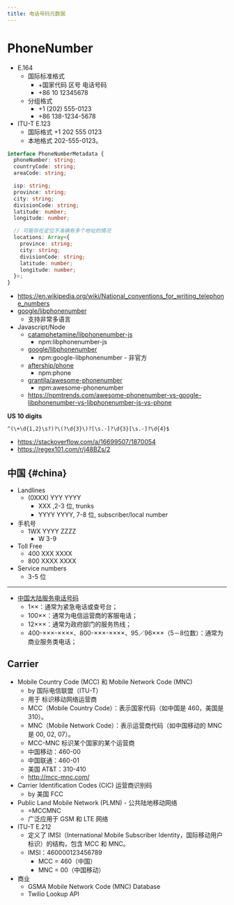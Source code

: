 ```yaml
---
title: 电话号码元数据
---
```


# PhoneNumber

- E.164
  - 国际标准格式
    - +国家代码 区号 电话号码
    - +86 10 12345678
  - 分组格式
    - +1 (202) 555-0123
    - +86 138-1234-5678
- ITU-T E.123
  - 国际格式 +1 202 555 0123
  - 本地格式 202-555-0123。

```ts
interface PhoneNumberMetadata {
  phoneNumber: string;
  countryCode: string;
  areaCode: string;

  isp: string;
  province: string;
  city: string;
  divisionCode: string;
  latitude: number;
  longitude: number;

  // 可能存在定位不准确有多个地址的情况
  locations: Array<{
    province: string;
    city: string;
    divisionCode: string;
    latitude: number;
    longitude: number;
  }>;
}
```

- https://en.wikipedia.org/wiki/National_conventions_for_writing_telephone_numbers
- [google/libphonenumber](https://github.com/google/libphonenumber)
  - 支持非常多语言
- Javascript/Node
  - [catamphetamine/libphonenumber-js](https://gitlab.com/catamphetamine/libphonenumber-js)
    - npm:libphonenumber-js
  - [google/libphonenumber](https://github.com/google/libphonenumber)
    - npm:google-libphonenumber - 非官方
  - [aftership/phone](https://github.com/aftership/phone)
    - npm:phone
  - [grantila/awesome-phonenumber](https://github.com/grantila/awesome-phonenumber)
    - npm:awesome-phonenumber
  - https://npmtrends.com/awesome-phonenumber-vs-google-libphonenumber-vs-libphonenumber-js-vs-phone

**US 10 digits**

```
^(\+\d{1,2}\s?)?\(?\d{3}\)?[\s.-]?\d{3}[\s.-]?\d{4}$
```

- https://stackoverflow.com/a/16699507/1870054
- https://regex101.com/r/j48BZs/2

## 中国 {#china}

- Landlines
  - (0XXX) YYY YYYY
    - XXX ,2-3 位, trunks
    - YYYY YYYY, 7-8 位, subscriber/local number
- 手机号
  - 1WX YYYY ZZZZ
    - W 3-9
- Toll Free
  - 400 XXX XXXX
  - 800 XXXX XXXX
- Service numbers
  - 3-5 位

---

- [中国大陆服务电话号码](https://zh.wikipedia.org/zh-sg/中国大陆服务电话号码)
  - 1××：通常为紧急电话或查号台；
  - 100××：通常为电信运营商的客服电话；
  - 12×××：通常为政府部门的服务热线；
  - 400-×××-××××、800-×××-××××、95／96×××（5－8位数）：通常为商业服务类电话；

## Carrier

- Mobile Country Code (MCC) 和 Mobile Network Code (MNC)
  - by 国际电信联盟（ITU-T）
  - 用于 标识移动网络运营商
  - MCC（Mobile Country Code）：表示国家代码（如中国是 460，美国是 310）。
  - MNC（Mobile Network Code）：表示运营商代码（如中国移动的 MNC 是 00, 02, 07）。
  - MCC-MNC 标识某个国家的某个运营商
  - 中国移动：460-00
  - 中国联通：460-01
  - 美国 AT&T：310-410
  - http://mcc-mnc.com/
- Carrier Identification Codes (CIC) 运营商识别码
  - by 美国 FCC
- Public Land Mobile Network (PLMN) - 公共陆地移动网络
  - =MCCMNC
  - 广泛应用于 GSM 和 LTE 网络
- ITU-T E.212
  - 定义了 IMSI（International Mobile Subscriber Identity，国际移动用户标识）的结构，包含 MCC 和 MNC。
  - IMSI：460000123456789
    - MCC = 460（中国）
    - MNC = 00（中国移动）
- 商业
  - GSMA Mobile Network Code (MNC) Database
  - Twilio Lookup API
